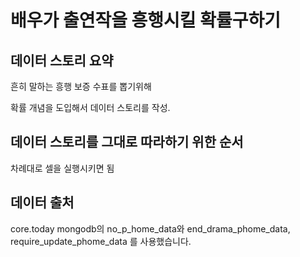 # 배우가 출연작을 흥행시킬 확률구하기

## 데이터 스토리 요약
흔히 말하는 흥행 보증 수표를 뽑기위해<p>
확률 개념을 도입해서 데이터 스토리를 작성.    
    
## 데이터 스토리를 그대로 따라하기 위한 순서
차례대로 셀을 실행시키면 됨

## 데이터 출처
core.today mongodb의 no_p_home_data와 end_drama_phome_data, require_update_phome_data 를 사용했습니다.<p>
